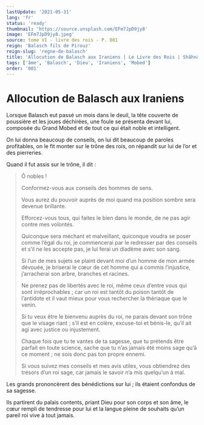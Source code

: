 ```yaml
---
lastUpdate: '2021-05-31'
lang: 'fr'
status: 'ready'
thumbnail: 'https://source.unsplash.com/EFm7JpD9jy8'
image: 'EFm7JpD9jy8.jpeg'
source: tome VI - livre des rois - P. 081
reign: 'Balasch fils de Pirouz'
reign-slug: 'regne-de-balasch'
title: 'Allocution de Balasch aux Iraniens | Le Livre des Rois | Shâhnâmeh'
tags: ['âme', 'Balasch', 'Dieu', 'Iraniens', 'Mobed']
order: '001'
---
```


# Allocution de Balasch aux Iraniens

Lorsque Balasch eut passé un mois dans le deuil, la tête couverte de poussière et les joues déchirées, une foule se présenta devant lui, composée du Grand Mobed et de tout ce qui était noble et intelligent.

On lui donna beaucoup de conseils, on lui dit beaucoup de paroles profitables, on le fit monter sur le trône des rois, on répandit sur lui de l’or et des pierreries.

Quand il fut assis sur le trône, il dit :

> Ô nobles !
>
> Conformez-vous aux conseils des hommes de sens.
>
> Vous aurez du pouvoir auprès de moi quand ma position sombre sera devenue brillante.
>
> Efforcez-vous tous, qui faites le bien dans le monde, de ne pas agir contre mes volontés.
>
> Quiconque sera méchant et malveillant, quiconque voudra se poser comme l’égal du roi, je commencerai par le redresser par des conseils et s’il ne les accepte pas, je lui ferai un diadème avec son sang.
>
> Si l’un de mes sujets se plaint devant moi d’un homme de mon armée dévouée, je briserai le cœur de cet homme qui a commis l’injustice, j’arracherai son arbre, branches et racines.
>
> Ne prenez pas de libertés avec le roi, même ceux d’entre vous qui sont irréprochables ; car un roi est tantôt du poison tantôt de l’antidote et il vaut mieux pour vous rechercher la thériaque que le venin.
>
> Si tu veux être le bienvenu auprès du roi, ne parais devant son trône que le visage riant ; s’il est en colère, excuse-toi et bénis-le, qu’il ait agi avec justice ou injustement.
>
> Chaque fois que tu te vantes de ta sagesse, que tu prétends être parfait en toute science, sache que tu n’as jamais été moins sage qu’à ce moment ; ne sois donc pas ton propre ennemi.
>
> Si vous suivez mes conseils et mes avis utiles, vous obtiendrez des trésors d’un roi sage, car jamais le savoir n’a mis quelqu’un à mal.

Les grands prononcèrent des bénédictions sur lui ; ils étaient confondus de sa sagesse.

Ils partirent du palais contents, priant Dieu pour son corps et son âme, le cœur rempli de tendresse pour lui et la langue pleine de souhaits qu’un pareil roi vive à tout jamais.
